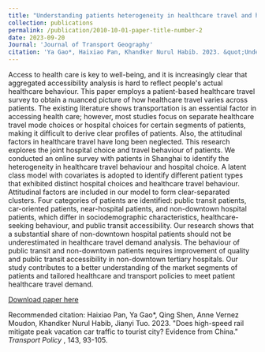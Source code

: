 ```yaml
---
title: "Understanding patients heterogeneity in healthcare travel and hospital choice - A latent class analysis with covariates"
collection: publications
permalink: /publication/2010-10-01-paper-title-number-2
date: 2023-09-20
Journal: 'Journal of Transport Geography'
citation: 'Ya Gao*, Haixiao Pan, Khandker Nurul Habib. 2023. &quot;Understanding patients heterogeneity in healthcare travel and hospital choice - A latent class analysis with covariates.&quot; <i> Journal of Transport Geography</i>, 110, 103608.'
---
```


Access to health care is key to well-being, and it is increasingly clear that aggregated accessibility analysis is hard to reflect people's actual healthcare behaviour. This paper employs a patient-based healthcare travel survey to obtain a nuanced picture of how healthcare travel varies across patients. The existing literature shows transportation is an essential factor in accessing health care; however, most studies focus on separate healthcare travel mode choices or hospital choices for certain segments of patients, making it difficult to derive clear profiles of patients. Also, the attitudinal factors in healthcare travel have long been neglected. This research explores the joint hospital choice and travel behaviour of patients. We conducted an online survey with patients in Shanghai to identify the heterogeneity in healthcare travel behaviour and hospital choice. A latent class model with covariates is adopted to identify different patient types that exhibited distinct hospital choices and healthcare travel behaviour. Attitudinal factors are included in our model to form clear-separated clusters. Four categories of patients are identified: public transit patients, car-oriented patients, near-hospital patients, and non-downtown hospital patients, which differ in sociodemographic characteristics, healthcare-seeking behaviour, and public transit accessibility. Our research shows that a substantial share of non-downtown hospital patients should not be underestimated in healthcare travel demand analysis. The behaviour of public transit and non-downtown patients requires improvement of quality and public transit accessibility in non-downtown tertiary hospitals. Our study contributes to a better understanding of the market segments of patients and tailored healthcare and transport policies to meet patient healthcare travel demand.

[Download paper here](http://luciagao.github.io/files/1-s2.0-S0966692323000807-main-transportgeography.pdf)

Recommended citation: Haixiao Pan, Ya Gao*, Qing Shen, Anne Vernez Moudon, Khandker Nurul Habib, Jianyi Tuo. 2023. &quot;Does high-speed rail mitigate peak vacation car traffic to tourist city? Evidence from China.&quot; <i> Transport Policy </i>, 143, 93-105.

